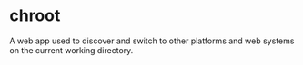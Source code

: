 # chroot
A web app used to discover and switch to other platforms and web systems on the current working directory.
